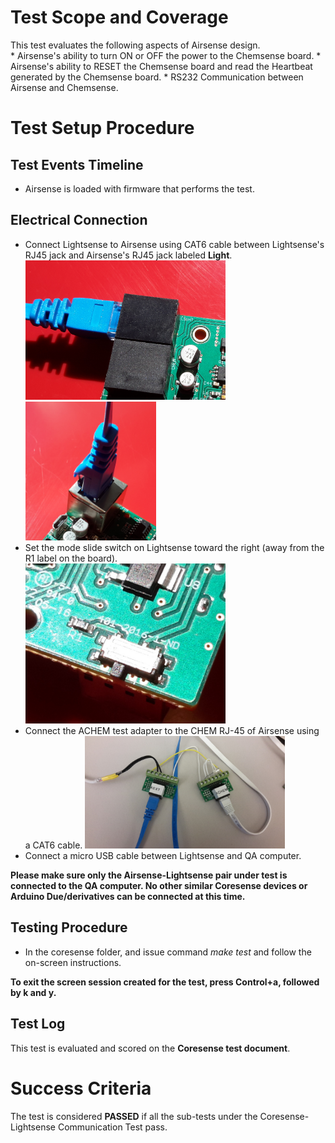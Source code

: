 # Test Scope and Coverage

This test evaluates the following aspects of Airsense design. </br>
    *   Airsense's ability to turn ON or OFF the power to the Chemsense board.
    *   Airsense's ability to RESET the Chemsense board and read the Heartbeat generated by the Chemsense board.
    *   RS232 Communication between Airsense and Chemsense. </br>

# Test Setup Procedure

## Test Events Timeline
* Airsense is loaded with firmware that performs the test.

## Electrical Connection
-   Connect Lightsense to Airsense using CAT6 cable between Lightsense's RJ45 jack and Airsense's RJ45 jack
    labeled __Light__.  </br>
    <img src="./resources/RJ45AirtoLight.jpg" width="320"><img src="./resources/RJ45_Light.jpg" width="209">
-   Set the mode slide switch on Lightsense toward the right (away from the R1 label on the board).</br>
    <img src="./resources/PowerSlideSwitchLight.jpg" width="320">
-   Connect the ACHEM test adapter to the CHEM RJ-45 of Airsense using a CAT6 cable.
    <img src="./resources/achem_connected.jpg" width="320">
-   Connect a micro USB cable between Lightsense and QA computer.

__Please make sure only the Airsense-Lightsense pair under test is connected to the QA computer. No other similar Coresense devices or Arduino Due/derivatives can be connected at this time.__

## Testing Procedure
*  In the coresense folder, and issue command *make test* and follow the on-screen instructions.

__To exit the screen session created for the test, press Control+a, followed by k and y.__

## Test Log
This test is evaluated and scored on the __Coresense test document__.

# Success Criteria
The test is considered __PASSED__ if all the sub-tests under the Coresense-Lightsense Communication Test pass.


